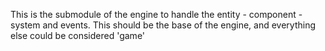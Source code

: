 This is the submodule of the engine to handle the entity - component - system and events. This should be the base of the engine, and everything else could be considered 'game'
